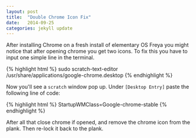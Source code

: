 ```yaml
---
layout: post
title:  "Double Chrome Icon Fix"
date:   2014-09-25
categories: jekyll update
---
```


After installing Chrome on a fresh install of elementary OS Freya you might notice that after opening chrome you get two icons. To fix this you have to input one simple line in the terminal.

{% highlight html %}
sudo scratch-text-editor /usr/share/applications/google-chrome.desktop
{% endhighlight %}

Now you'll see a `scratch` window pop up. Under `[Desktop Entry]` paste the following line of code:

{% highlight html %}
StartupWMClass=Google-chrome-stable
{% endhighlight %}

After all that close chrome if opened, and remove the chrome icon from the plank. Then re-lock it back to the plank.